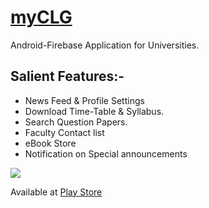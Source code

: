 # [myCLG](https://play.google.com/store/apps/details?id=com.project.myclg&hl=en "myCLG")
Android-Firebase  Application for Universities. 


## Salient Features:-
- News Feed & Profile Settings
- Download Time-Table & Syllabus.
- Search Question Papers.
- Faculty Contact list
- eBook Store
- Notification on Special announcements

[![](https://lh3.googleusercontent.com/XKbIUQibcOvcYqAaQKrtFQgPaLh34GIbz1qLU16-4GXjN2o5rHo5wGwY1hhVPqSmGloe=s180-rw)](https://lh3.googleusercontent.com/XKbIUQibcOvcYqAaQKrtFQgPaLh34GIbz1qLU16-4GXjN2o5rHo5wGwY1hhVPqSmGloe=s180-rw)

Available at [Play Store](https://play.google.com/store/apps/details?id=com.project.myclg&hl=en "Play Store")
